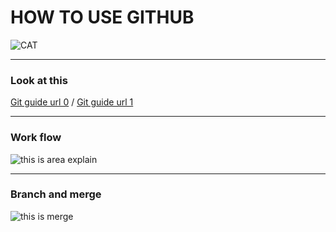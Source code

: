 # HOW TO USE GITHUB
![CAT](https://pbs.twimg.com/profile_images/378800000246416546/7af5142cba78b0ff27f995365f41672c_400x400.jpeg)
___

### Look at this
[Git guide url 0](http://rogerdudler.github.io/git-guide/index.ja.html) /
[Git guide url 1](http://blog.sixapart.jp/2014-03/mttips-02-what-is-git.html)
___

### Work flow
![this is area explain](http://rogerdudler.github.io/git-guide/img/trees.png)  
___

### Branch and merge
![this is merge](http://rogerdudler.github.io/git-guide/img/branches.png)
